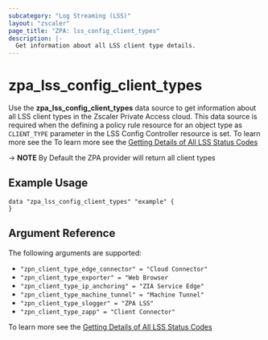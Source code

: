 ```yaml
---
subcategory: "Log Streaming (LSS)"
layout: "zscaler"
page_title: "ZPA: lss_config_client_types"
description: |-
  Get information about all LSS client type details.
---
```


# zpa_lss_config_client_types

Use the **zpa_lss_config_client_types** data source to get information about all LSS client types in the Zscaler Private Access cloud. This data source is required when the defining a policy rule resource for an object type as `CLIENT_TYPE` parameter in the LSS Config Controller resource is set. To learn more see the To learn more see the [Getting Details of All LSS Status Codes](https://help.zscaler.com/zpa/log-streaming-service-configuration-use-cases#GettingLSSClientTypes)

-> **NOTE** By Default the ZPA provider will return all client types

## Example Usage

```hcl
data "zpa_lss_config_client_types" "example" {
}
```

## Argument Reference

The following arguments are supported:

* `"zpn_client_type_edge_connector" = "Cloud Connector"`
* `"zpn_client_type_exporter" = "Web Browser`
* `"zpn_client_type_ip_anchoring" = "ZIA Service Edge"`
* `"zpn_client_type_machine_tunnel" = "Machine Tunnel"`
* `"zpn_client_type_slogger" = "ZPA LSS"`
* `"zpn_client_type_zapp" = "Client Connector"`

To learn more see the [Getting Details of All LSS Status Codes](https://help.zscaler.com/zpa/log-streaming-service-configuration-use-cases#GettingLSSClientTypes)
